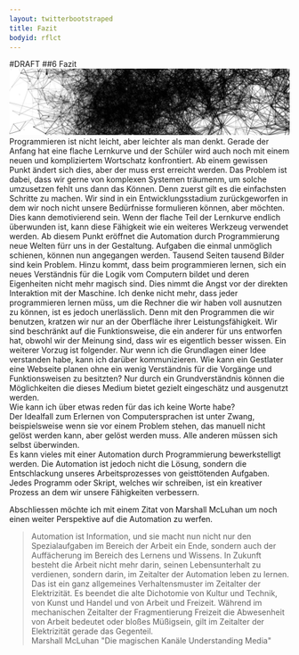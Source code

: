 ```yaml
---
layout: twitterbootstraped
title: Fazit
bodyid: rflct
---
```


#DRAFT
<a name="06"></a>
##6 Fazit
![mt4d teaser fazit](images/mt4dteaser_fazit.jpg)
Programmieren ist nicht leicht, aber leichter als man denkt. Gerade der Anfang hat eine flache Lernkurve und der Schüler wird   auch noch mit einem neuen und kompliziertem Wortschatz konfrontiert. Ab einem gewissen Punkt ändert sich dies, aber der muss erst erreicht werden. Das Problem ist dabei, dass wir gerne von komplexen Systemen träumenm, um solche umzusetzen fehlt uns dann das Können. Denn zuerst gilt es die einfachsten Schritte zu machen. Wir sind in ein Entwicklungsstadium zurückgeworfen in dem wir noch nicht unsere Bedürfnisse formulieren können, aber möchten. Dies kann demotivierend sein. Wenn der flache Teil der Lernkurve endlich überwunden ist, kann diese Fähigkeit wie ein weiteres Werkzeug verwendet werden. Ab diesem Punkt eröffnet die Automation durch Programmierung neue Welten fürr uns in der Gestaltung. Aufgaben die einmal unmöglich schienen, können nun angegangen werden. Tausend Seiten tausend Bilder sind kein Problem. Hinzu kommt, dass beim programmieren lernen, sich ein neues Verständnis für die Logik vom Computern bildet und deren Eigenheiten nicht mehr magisch sind. Dies nimmt die Angst vor der direkten Interaktion mit der Maschine. Ich denke nicht mehr, dass jeder programmieren lernen müss, um die Rechner die wir haben voll ausnutzen zu können, ist es jedoch unerlässlich. Denn mit den Programmen die wir benutzen, kratzen wir nur an der Oberfläche ihrer Leistungsfähigkeit. Wir sind beschränkt auf die Funktionsweise, die ein anderer für uns entworfen hat, obwohl wir der Meinung sind, dass wir es eigentlich besser wissen. Ein weiterer Vorzug ist folgender. Nur wenn ich die Grundlagen einer Idee verstanden habe, kann ich darüber kommunizieren. Wie kann ein Gestlater eine Webseite planen ohne ein wenig Verständnis für die Vorgänge und Funktionsweisen zu besitzten? Nur durch ein Grundverständnis können die Möglichkeiten die dieses Medium bietet gezielt eingeschätz und ausgenutzt werden.  
Wie kann ich über etwas reden für das ich keine Worte habe?   
Der Idealfall zum Erlernen von Computersprachen ist unter Zwang, beispielsweise wenn sie vor einem Problem stehen, das manuell nicht gelöst werden kann, aber gelöst werden muss. Alle anderen müssen sich selbst überwinden.  
Es kann vieles mit einer Automation durch Programmierung bewerkstelligt werden. Die Automation ist jedoch nicht die Lösung, sondern die Entschlackung unseres Arbeitsprozesses von geisttötenden Aufgaben. Jedes Programm oder Skript, welches wir schreiben, ist ein kreativer Prozess an dem wir unsere Fähigkeiten verbessern.  

Abschliessen möchte ich mit einem Zitat von Marshall McLuhan um noch einen weiter Perspektive auf die Automation zu werfen.  

> Automation ist Information, und sie macht nun nicht nur den Spezialaufgaben im Bereich der Arbeit ein Ende, sondern auch der Auffächerung im Bereich des Lernens und Wissens. In Zukunft besteht die Arbeit nicht mehr darin, seinen Lebensunterhalt zu verdienen, sondern darin, im Zeitalter der Automation leben zu lernen. Das ist ein ganz allgemeines Verhaltensmuster im Zeitalter der Elektrizität. Es beendet die alte Dichotomie von Kultur und Technik, von Kunst und Handel und von Arbeit und Freizeit. Während im mechanischen Zeitalter der Fragmentierung Freizeit die Abwesenheit von Arbeit bedeutet oder bloßes Müßigsein, gilt im Zeitalter der Elektrizität gerade das Gegenteil.  
> Marshall McLuhan "Die magischen Kanäle Understanding Media"
